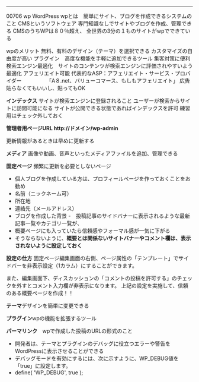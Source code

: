 ***
00706
wp WordPress
wpとは　簡単にサイト、ブログを作成できるシステムのこと
CMSというソフトウェア
専門知識なしでサイトやブログを作成、管理できる
CMSのうちWPは８０％超え、
全世界の3分の１ものサイトがwpでできている

wpのメリット
無料、有料のデザイン（テーマ）を選択できる
カスタマイズの自由度が高い
プラグイン　高度な機能を手軽に追加できるツール
集客対策に便利　検索エンジン最適化　サイトのコンテンツが検索エンジンに評価されやすいよう最適化
アフェリエイト可能
代表的なASP：アフェリエイト・サービス・プロバイダー
　　　　　「A８.net、バリューコマース、もしもアフェリエイト」
広告貼らなくてもいいし、貼ってもOK

**インデックス** サイトが検索エンジンに登録されること
ユーザーが検索からサイトに訪問可能になる
サイトが公開できる状態であればインデックスを許可
練習用はチェック外しておく

**管理者用ページURL http://ドメイン/wp-admin**

更新情報があるときは早めに更新する

**メディア** 画像や動画、音声といったメディアファイルを追加、管理できる

**固定ページ** 頻繁に更新を必要としないページ

- 個人ブログを作成している方は、プロフィールページを作っておくことをお勧め
- 名前（ニックネーム可）
- 所在地
- 連絡先（メールアドレス）
- ブログを作成した背景
-　投稿記事のサイドバナーに表示されるような最新記事一覧やカテゴリ一覧が、
- 概要ページにも入っていたら信頼感やフォーマル感が一気に下がる
- そうならないように、**概要とは関係ないサイトバナーやコメント欄は、表示されないように設定しておく**

**設定の仕方**
固定ページ編集画面の右側、ページ属性の「テンプレート」でサイドバーを非表示設定（1カラム）にすることができます。

また、編集画面下、ディスカッションの「コメントの投稿を許可する」のチェックを外すとコメント入力欄が非表示になります。
上記の設定を実施して、信頼のある概要ページを作成！！

**テーマ**デザインを簡単に変更できる

**プラグイン**wpの機能を拡張するツール　

**パーマリンク**　wpで作成した投稿のURLの形式のこと


- 開発者は、テーマとプラグインのデバッグに役立つエラーや警告をWordPressに表示させることができる
- デバッグモードを有効にするには、次に示すように、WP_DEBUG値を「true」に設定します。
- define( 'WP_DEBUG', true );
